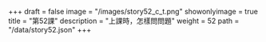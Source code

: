+++
draft = false 
image = "/images/story52_c_t.png" 
showonlyimage = true 
title = "第52課" 
description = "上課時，怎樣問問題"
weight = 52 
path = "/data/story52.json" 
+++
